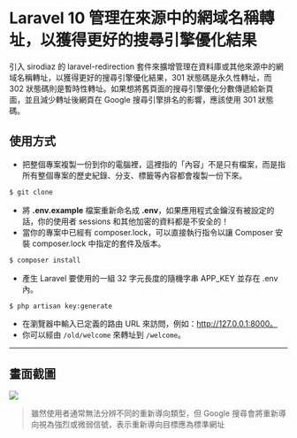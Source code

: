 # Laravel 10 管理在來源中的網域名稱轉址，以獲得更好的搜尋引擎優化結果

引入 sirodiaz 的 laravel-redirection 套件來擴增管理在資料庫或其他來源中的網域名稱轉址，以獲得更好的搜尋引擎優化結果，301 狀態碼是永久性轉址，而 302 狀態碼則是暫時性轉址。如果想將舊頁面的搜尋引擎優化分數傳遞給新頁面，並且減少轉址後網頁在 Google 搜尋引擎排名的影響，應該使用 301 狀態碼。

## 使用方式
- 把整個專案複製一份到你的電腦裡，這裡指的「內容」不是只有檔案，而是指所有整個專案的歷史紀錄、分支、標籤等內容都會複製一份下來。
```sh
$ git clone
```
- 將 __.env.example__ 檔案重新命名成 __.env__，如果應用程式金鑰沒有被設定的話，你的使用者 sessions 和其他加密的資料都是不安全的！
- 當你的專案中已經有 composer.lock，可以直接執行指令以讓 Composer 安裝 composer.lock 中指定的套件及版本。
```sh
$ composer install
```
- 產生 Laravel 要使用的一組 32 字元長度的隨機字串 APP_KEY 並存在 .env 內。
```sh
$ php artisan key:generate
```
- 在瀏覽器中輸入已定義的路由 URL 來訪問，例如：http://127.0.0.1:8000。
- 你可以經由 `/old/welcome` 來轉址到 `/welcome`。

----

## 畫面截圖
![](https://i.imgur.com/a6HtnDf.png)
> 雖然使用者通常無法分辨不同的重新導向類型，但 Google 搜尋會將重新導向視為強烈或微弱信號，表示重新導向目標應為標準網址